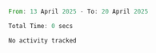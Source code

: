 <!--START_SECTION:waka-->

```rust
From: 13 April 2025 - To: 20 April 2025

Total Time: 0 secs

No activity tracked
```

<!--END_SECTION:waka-->
